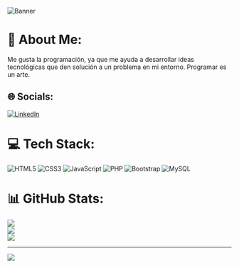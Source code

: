 ![Banner](https://github.com/samartinezh/samartinezh/assets/147454858/3e876d9b-5896-4e3b-a36a-ed47f5eeb56d)

# 💫 About Me:
Me gusta la programación, ya que me ayuda a desarrollar ideas tecnológicas que den solución a un problema en mi entorno. Programar es un arte.


## 🌐 Socials:
[![LinkedIn](https://img.shields.io/badge/LinkedIn-%230077B5.svg?logo=linkedin&logoColor=white)](https://linkedin.com/in/https://www.linkedin.com/in/salem-martinez/) 

# 💻 Tech Stack:
![HTML5](https://img.shields.io/badge/html5-%23E34F26.svg?style=for-the-badge&logo=html5&logoColor=white) ![CSS3](https://img.shields.io/badge/css3-%231572B6.svg?style=for-the-badge&logo=css3&logoColor=white) ![JavaScript](https://img.shields.io/badge/javascript-%23323330.svg?style=for-the-badge&logo=javascript&logoColor=%23F7DF1E) ![PHP](https://img.shields.io/badge/php-%23777BB4.svg?style=for-the-badge&logo=php&logoColor=white) ![Bootstrap](https://img.shields.io/badge/bootstrap-%238511FA.svg?style=for-the-badge&logo=bootstrap&logoColor=white) ![MySQL](https://img.shields.io/badge/mysql-%2300000f.svg?style=for-the-badge&logo=mysql&logoColor=white)
# 📊 GitHub Stats:
![](https://github-readme-stats.vercel.app/api?username=samartinezh&theme=dark&hide_border=false&include_all_commits=false&count_private=false)<br/>
![](https://github-readme-streak-stats.herokuapp.com/?user=samartinezh&theme=dark&hide_border=false)<br/>
![](https://github-readme-stats.vercel.app/api/top-langs/?username=samartinezh&theme=dark&hide_border=false&include_all_commits=false&count_private=false&layout=compact)

---
[![](https://visitcount.itsvg.in/api?id=samartinezh&icon=0&color=1)](https://visitcount.itsvg.in)

<!-- Proudly created with GPRM ( https://gprm.itsvg.in ) -->
